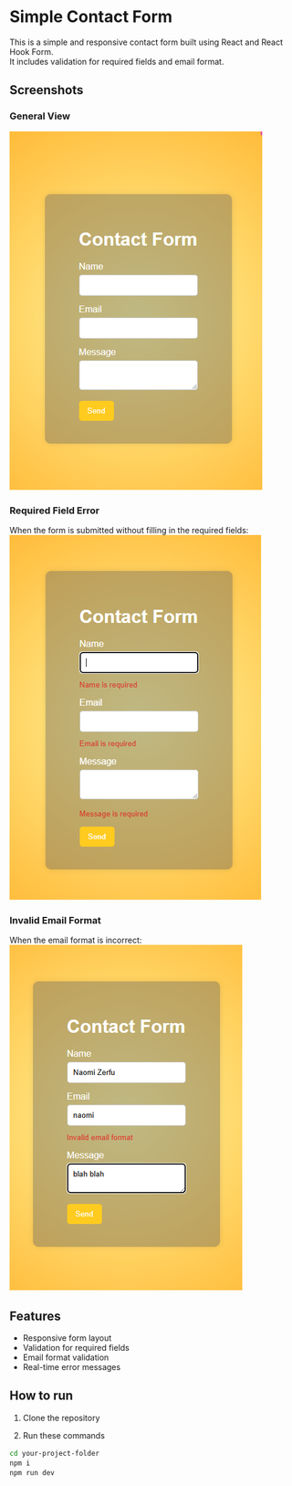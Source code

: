 # Simple Contact Form

This is a simple and responsive contact form built using React and React Hook Form.  
It includes validation for required fields and email format.

## Screenshots

### General View

![Contact Form Overview](./public/pic1.png)

### Required Field Error

When the form is submitted without filling in the required fields:  
![Required Field Error](./public/pic2.png)

### Invalid Email Format

When the email format is incorrect:  
![Invalid Email Format](./public/pic3.png)

## Features

- Responsive form layout
- Validation for required fields
- Email format validation
- Real-time error messages

## How to run

1. Clone the repository

2. Run these commands

```bash
cd your-project-folder
npm i
npm run dev
```
